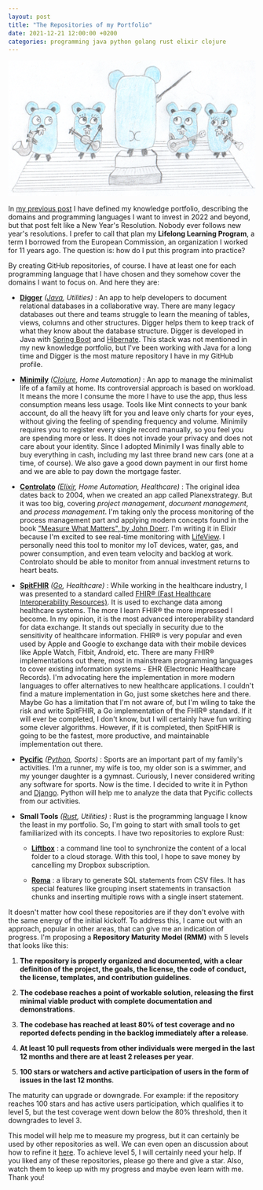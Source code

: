 ```yaml
---
layout: post
title: "The Repositories of my Portfolio"
date: 2021-12-21 12:00:00 +0200
categories: programming java python golang rust elixir clojure
---
```


![Gopher Orchestra](/images/posts/gopher-orchestra.png)

In [my previous post](/2021/12/knowledge-portfolio.html) I have  defined my knowledge portfolio, describing the domains and programming languages I want to invest in 2022 and beyond, but that post felt like a New Year's Resolution. Nobody ever follows new year's resolutions. I prefer to call that plan my **Lifelong Learning Program**, a term I borrowed from the European Commission, an organization I worked for 11 years ago. The question is: how do I put this program into practice?

<!-- more -->

By creating GitHub repositories, of course. I have at least one for each programming language that I have chosen and they somehow cover the domains I want to focus on. And here they are:

- **[Digger](https://github.com/htmfilho/digger)** _([Java](https://openjdk.java.net), Utilities)_ : An app to help developers to document relational databases in a collaborative way. There are many legacy databases out there and teams struggle to learn the meaning of tables, views, columns and other structures. Digger helps them to keep track of what they know about the database structure. Digger is developed in Java with [Spring Boot](https://spring.io/projects/spring-boot) and [Hibernate](https://hibernate.org). This stack was not mentioned in my new knowledge portfolio, but I've been working with Java for a long time and Digger is the most mature repository I have in my GitHub profile.

- **[Minimily](https://github.com/htmfilho/minimily)** _([Clojure](https://clojure.org), Home Automation)_ : An app to manage the minimalist life of a family at home. Its controversial approach is based on workload. It means the more I consume the more I have to use the app, thus less consumption means less usage. Tools like Mint connects to your bank account, do all the heavy lift for you and leave only charts for your eyes, without giving the feeling of spending frequency and volume. Minimily requires you to register every single record manually, so you feel you are spending more or less. It does not invade your privacy and does not care about your identity. Since I adopted Minimily I was finally able to buy everything in cash, including my last three brand new cars (one at a time, of course). We also gave a good down payment in our first home and we are able to pay down the mortgage faster.

- **[Controlato](https://github.com/htmfilho/controlato)** _([Elixir](https://elixir-lang.org), Home Automation, Healthcare)_ : The original idea dates back to 2004, when we created an app called Planexstrategy. But it was too big, covering _project management_, _document management_, and _process management_. I'm taking only the process monitoring of the process management part and applying modern concepts found in the book ["Measure What Matters", by John Doerr](https://www.whatmatters.com/the-book). I'm writing it in Elixir because I'm excited to see real-time monitoring with [LifeView](https://hexdocs.pm/phoenix_live_view/Phoenix.LiveView.html). I personally need this tool to monitor my IoT devices, water, gas, and power consumption, and even team velocity and backlog at work. Controlato should be able to monitor from annual investment returns to heart beats.

- **[SpitFHIR](https://github.com/htmfilho/spitfhir)** _([Go](https://go.dev), Healthcare)_ : While working in the healthcare industry, I was presented to a standard called [FHIR® (Fast Healthcare Interoperability Resources)](https://hl7.org/fhir/). It is used to exchange data among healthcare systems. The more I learn FHIR® the more impressed I become. In my opinion, it is the most advanced interoperability standard for data exchange. It stands out specially in security due to the sensitivity of healthcare information. FHIR® is very popular and even used by Apple and Google to exchange data with their mobile devices like Apple Watch, Fitbit, Android, etc. There are many FHIR® implementations out there, most in mainstream programming languages to cover existing information systems - EHR (Electronic Healthcare Records). I'm advocating here the implementation in more modern languages to offer alternatives to new healthcare applications. I couldn't find a mature implementation in Go, just some sketches here and there. Maybe Go has a limitation that I'm not aware of, but I'm wiling to take the risk and write SpitFHIR, a Go implementation of the FHIR® standard. If it will ever be completed, I don't know, but I will certainly have fun writing some clever algorithms. However, if it is completed, then SpitFHIR is going to be the fastest, more productive, and maintainable implementation out there.

- **[Pycific](https://github.com/htmfilho/pycific)** _([Python](https://www.python.org), Sports)_ : Sports are an important part of my family's activities. I'm a runner, my wife is too, my older son is a swimmer, and my younger daughter is a gymnast. Curiously, I never considered writing any software for sports. Now is the time. I decided to write it in Python and [Django](https://www.djangoproject.com). Python will help me to analyze the data that Pycific collects from our activities.

- **Small Tools** _([Rust](https://www.rust-lang.org), Utilities)_ : Rust is the programming language I know the least in my portfolio. So, I'm going to start with small tools to get familiarized with its concepts. I have two repositories to explore Rust:

  - **[Liftbox](https://github.com/htmfilho/liftbox)** : a command line tool to synchronize the content of a local folder to a cloud storage. With this tool, I hope to save money by cancelling my Dropbox subscription.

  - **[Roma](https://github.com/htmfilho/roma)** : a library to generate SQL statements from CSV files. It has special features like grouping insert statements in transaction chunks and inserting multiple rows with a single insert statement.

It doesn't matter how cool these repositories are if they don't evolve with the same energy of the initial kickoff. To address this, I came out with an approach, popular in other areas, that can give me an indication of progress. I'm proposing a **Repository Maturity Model (RMM)** with 5 levels that looks like this:

1. **The repository is properly organized and documented, with a clear definition of the project, the goals, the license, the code of conduct, the license, templates, and contribution guidelines**.

2. **The codebase reaches a point of workable solution, releasing the first minimal viable product with complete documentation and demonstrations**.

3. **The codebase has reached at least 80% of test coverage and no reported defects pending in the backlog immediately after a release**.

4. **At least 10 pull requests from other individuals were merged in the last 12 months and there are at least 2 releases per year**.

5. **100 stars or watchers and active participation of users in the form of issues in the last 12 months**.

The maturity can upgrade or downgrade. For example: if the repository reaches 100 stars and has active users participation, which qualifies it to level 5, but the test coverage went down below the 80% threshold, then it downgrades to level 3.

This model will help me to measure my progress, but it can certainly be used by other repositories as well. We can even open an discussion about how to refine it [here](https://github.com/htmfilho/htmfilho.github.io/discussions/27). To achieve level 5, I will certainly need your help. If you liked any of these repositories, please go there and give a star. Also, watch them to keep up with my progress and maybe even learn with me. Thank you!